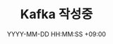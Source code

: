 ---
title: Kafka 작성중
date: YYYY-MM-DD HH:MM:SS +09:00
categories: [DataEngineering, Kafka]
tags:
  [
    DataEngineering,
    Kafka
  ]
---